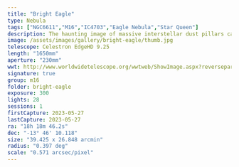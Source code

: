 ```yaml
---
title: "Bright Eagle"
type: Nebula
tags: ["NGC6611","M16","IC4703","Eagle Nebula","Star Queen"]
description: The haunting image of massive interstellar dust pillars captured by the Hubble telescope existed only in myth until I saw them stand out distinctly against the background in one of my first photos of M16, the Eagle Nebula. Those images felt unfished. Hopefully, this one is ready. I present M16 and the Pillars of Creation.
image: /assets/images/gallery/bright-eagle/thumb.jpg
telescope: Celestron EdgeHD 9.25
length: "1650mm"
aperture: "230mm"
wwt: http://www.worldwidetelescope.org/wwtweb/ShowImage.aspx?reverseparity=True&scale=0.570819&name=bright-eagle.jpg&imageurl=https://deepskyworkflows.com/assets/images/gallery/bright-eagle/bright-eagle.jpg&credits=Jeremy+Likness+at+DeepSkyWorkflows.com&creditsUrl=https://deepskyworkflows.com/&ra=274.730337&dec=-13.784293&x=2013.5&y=1168.3&rotation=261.73&thumb=https://deepskyworkflows.com/assets/images/gallery/bright-eagle/thumb.jpg
signature: true
group: m16
folder: bright-eagle
exposure: 300
lights: 28
sessions: 1
firstCapture: 2023-05-27
lastCapture: 2023-05-27
ra: "18h 18m 46.2s"
dec: "-13° 46' 10.118"
size: "39.425 x 26.848 arcmin"
radius: "0.397 deg"
scale: "0.571 arcsec/pixel"
---
```

